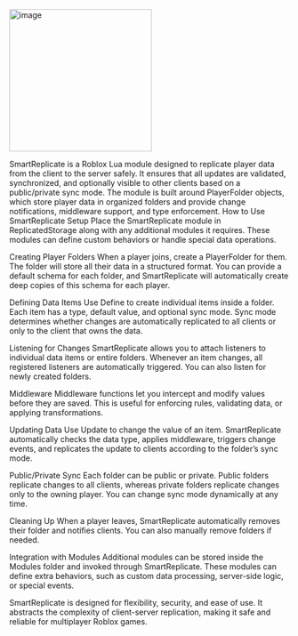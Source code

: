 <img width="256" height="256" alt="image" src="https://github.com/user-attachments/assets/c2597cc3-4b52-4fe7-99df-f4fb75c72822" />

SmartReplicate is a Roblox Lua module designed to replicate player data from the client to the server safely. It ensures that all updates are validated, synchronized, and optionally visible to other clients based on a public/private sync mode. The module is built around PlayerFolder objects, which store player data in organized folders and provide change notifications, middleware support, and type enforcement.
How to Use SmartReplicate
Setup
 Place the SmartReplicate module in ReplicatedStorage along with any additional modules it requires. These modules can define custom behaviors or handle special data operations.


Creating Player Folders
 When a player joins, create a PlayerFolder for them. The folder will store all their data in a structured format. You can provide a default schema for each folder, and SmartReplicate will automatically create deep copies of this schema for each player.


Defining Data Items
 Use Define to create individual items inside a folder. Each item has a type, default value, and optional sync mode. Sync mode determines whether changes are automatically replicated to all clients or only to the client that owns the data.


Listening for Changes
 SmartReplicate allows you to attach listeners to individual data items or entire folders. Whenever an item changes, all registered listeners are automatically triggered. You can also listen for newly created folders.


Middleware
 Middleware functions let you intercept and modify values before they are saved. This is useful for enforcing rules, validating data, or applying transformations.


Updating Data
 Use Update to change the value of an item. SmartReplicate automatically checks the data type, applies middleware, triggers change events, and replicates the update to clients according to the folder’s sync mode.


Public/Private Sync
 Each folder can be public or private. Public folders replicate changes to all clients, whereas private folders replicate changes only to the owning player. You can change sync mode dynamically at any time.


Cleaning Up
 When a player leaves, SmartReplicate automatically removes their folder and notifies clients. You can also manually remove folders if needed.


Integration with Modules
 Additional modules can be stored inside the Modules folder and invoked through SmartReplicate. These modules can define extra behaviors, such as custom data processing, server-side logic, or special events.


SmartReplicate is designed for flexibility, security, and ease of use. It abstracts the complexity of client-server replication, making it safe and reliable for multiplayer Roblox games.



